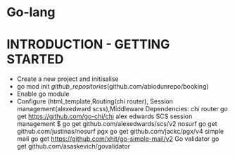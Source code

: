 # Go-lang 

# INTRODUCTION - GETTING STARTED
- Create a new project and initisalise
- go mod init _github_repositories_(github.com/abiodunrepo/booking)
- Enable go module
- Configure (html_template,Routing(chi router), Session management(alexedward scss),Middleware
Dependencies:
chi router go get https://github.com/go-chi/chi
alex edwards SCS session management $ go get github.com/alexedwards/scs/v2
nosurf go get github.com/justinas/nosurf
pgx go get github.com/jackc/pgx/v4
simple mail go get https://github.com/xhit/go-simple-mail/v2
Go validator  go get github.com/asaskevich/govalidator
